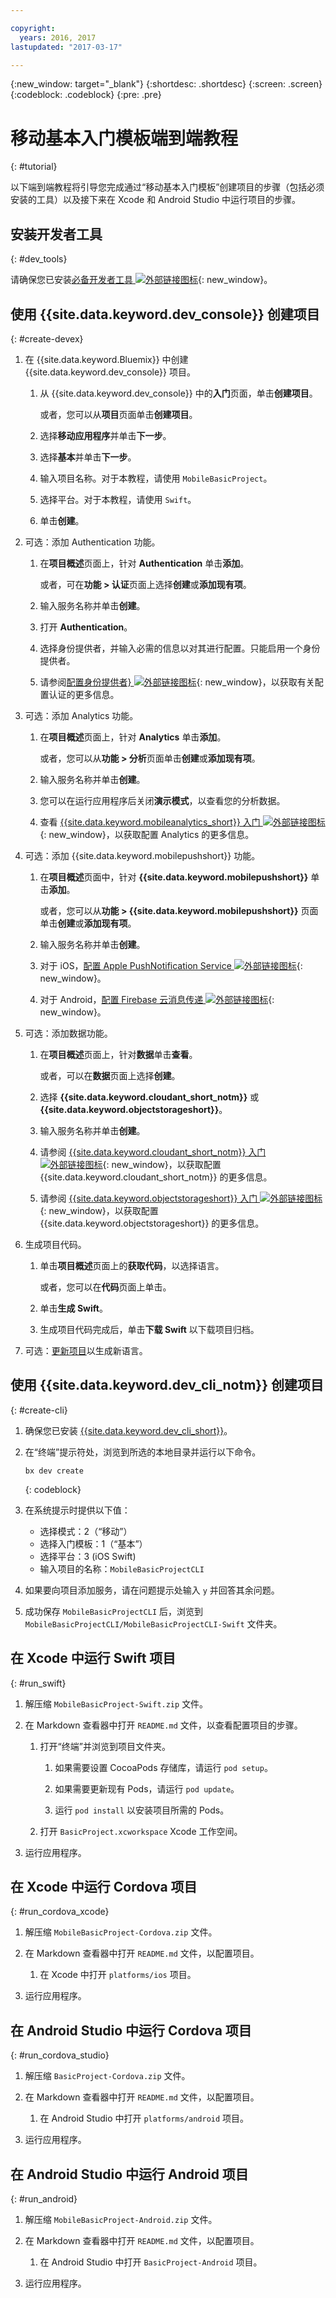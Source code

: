 ```yaml
---

copyright:
  years: 2016, 2017
lastupdated: "2017-03-17"

---
```

{:new_window: target="_blank"}
{:shortdesc: .shortdesc}
{:screen: .screen}
{:codeblock: .codeblock}
{:pre: .pre}

# 移动基本入门模板端到端教程
{: #tutorial}

以下端到端教程将引导您完成通过“移动基本入门模板”创建项目的步骤（包括必须安装的工具）以及接下来在 Xcode 和 Android Studio 中运行项目的步骤。


## 安装开发者工具
{: #dev_tools}

请确保您已安装[必备开发者工具 ![外部链接图标](../icons/launch-glyph.svg "外部链接图标")](get_code.html#prereq-dev-tools){: new_window}。


## 使用 {{site.data.keyword.dev_console}} 创建项目
{: #create-devex}

1. 在 {{site.data.keyword.Bluemix}} 中创建 {{site.data.keyword.dev_console}} 项目。

   1. 从 {{site.data.keyword.dev_console}} 中的**入门**页面，单击**创建项目**。

      或者，您可以从**项目**页面单击**创建项目**。

   2. 选择**移动应用程序**并单击**下一步**。

   3. 选择**基本**并单击**下一步**。

   4. 输入项目名称。对于本教程，请使用 `MobileBasicProject`。

   5. 选择平台。对于本教程，请使用 `Swift`。
   
   6. 单击**创建**。

2. 可选：添加 Authentication 功能。

   1. 在**项目概述**页面上，针对 **Authentication** 单击**添加**。

      或者，可在**功能 > 认证**页面上选择**创建**或**添加现有项**。

   2. 输入服务名称并单击**创建**。
   
   3. 打开 **Authentication**。
   
   4. 选择身份提供者，并输入必需的信息以对其进行配置。只能启用一个身份提供者。
   
   5. 请参阅[配置身份提供者} ![外部链接图标](../icons/launch-glyph.svg "外部链接图标")](/docs/services/appid/identity-providers.html){: new_window}，以获取有关配置认证的更多信息。

3. 可选：添加 Analytics 功能。

   1. 在**项目概述**页面上，针对 **Analytics** 单击**添加**。

      或者，您可以从**功能 > 分析**页面单击**创建**或**添加现有项**。

   2. 输入服务名称并单击**创建**。
   
   3. 您可以在运行应用程序后关闭**演示模式**，以查看您的分析数据。
   
   4. 查看 [{{site.data.keyword.mobileanalytics_short}} 入门 ![外部链接图标](../icons/launch-glyph.svg "外部链接图标")](/docs/services/mobileanalytics/index.html){: new_window}，以获取配置 Analytics 的更多信息。

4. 可选：添加 {{site.data.keyword.mobilepushshort}} 功能。

   1. 在**项目概述**页面中，针对 **{{site.data.keyword.mobilepushshort}}** 单击**添加**。

      或者，您可以从**功能 > {{site.data.keyword.mobilepushshort}}** 页面单击**创建**或**添加现有项**。

   2. 输入服务名称并单击**创建**。

   3. 对于 iOS，[配置 Apple PushNotification Service ![外部链接图标](../icons/launch-glyph.svg "外部链接图标")](/docs/services/mobilepush/t_push_provider_ios.html){: new_window}。

   4. 对于 Android，[配置 Firebase 云消息传递 ![外部链接图标](../icons/launch-glyph.svg "外部链接图标")](/docs/services/mobilepush/t_push_provider_android.html){: new_window}。

5. 可选：添加数据功能。

   1. 在**项目概述**页面上，针对**数据**单击**查看**。

      或者，可以在**数据**页面上选择**创建**。
      
   2. 选择 **{{site.data.keyword.cloudant_short_notm}}** 或 **{{site.data.keyword.objectstorageshort}}**。

   3. 输入服务名称并单击**创建**。

   4. 请参阅 [{{site.data.keyword.cloudant_short_notm}} 入门 ![外部链接图标](../icons/launch-glyph.svg "外部链接图标")](/docs/services/Cloudant/index.html){: new_window}，以获取配置 {{site.data.keyword.cloudant_short_notm}} 的更多信息。

   5. 请参阅 [{{site.data.keyword.objectstorageshort}} 入门 ![外部链接图标](../icons/launch-glyph.svg "外部链接图标")](/docs/services/ObjectStorage/index.html){: new_window}，以获取配置 {{site.data.keyword.objectstorageshort}} 的更多信息。

6. 生成项目代码。

   1. 单击**项目概述**页面上的**获取代码**，以选择语言。
   
      或者，您可以在**代码**页面上单击。
      
   2. 单击**生成 Swift**。
   
   3. 生成项目代码完成后，单击**下载 Swift** 以下载项目归档。

7. 可选：[更新项目](project_overview_page.html#update_language)以生成新语言。


## 使用 {{site.data.keyword.dev_cli_notm}} 创建项目
{: #create-cli}

1. 确保您已安装 [{{site.data.keyword.dev_cli_short}}](dev_cli.html)。

2. 在“终端”提示符处，浏览到所选的本地目录并运行以下命令。

	```
	bx dev create
	```
	{: codeblock}
	
3. 在系统提示时提供以下值：

	* 选择模式：2（“移动”）
	* 选择入门模板：1（“基本”）
	* 选择平台：3 (iOS Swift)
	* 输入项目的名称：`MobileBasicProjectCLI`

4. 如果要向项目添加服务，请在问题提示处输入 `y` 并回答其余问题。

5. 成功保存 `MobileBasicProjectCLI` 后，浏览到 `MobileBasicProjectCLI/MobileBasicProjectCLI-Swift` 文件夹。


## 在 Xcode 中运行 Swift 项目
{: #run_swift}

1. 解压缩 `MobileBasicProject-Swift.zip` 文件。

2. 在 Markdown 查看器中打开 `README.md` 文件，以查看配置项目的步骤。

   1. 打开“终端”并浏览到项目文件夹。
   
      1. 如果需要设置 CocoaPods 存储库，请运行 `pod setup`。
      
      2. 如果需要更新现有 Pods，请运行 `pod update`。
      
      3. 运行 `pod install` 以安装项目所需的 Pods。
      
   3. 打开 `BasicProject.xcworkspace` Xcode 工作空间。
      
3. 运行应用程序。


## 在 Xcode 中运行 Cordova 项目
{: #run_cordova_xcode}

1. 解压缩 `MobileBasicProject-Cordova.zip` 文件。

2. 在 Markdown 查看器中打开 `README.md` 文件，以配置项目。

   1. 在 Xcode 中打开 `platforms/ios` 项目。
      
3. 运行应用程序。


## 在 Android Studio 中运行 Cordova 项目
{: #run_cordova_studio}

1. 解压缩 `BasicProject-Cordova.zip` 文件。

2. 在 Markdown 查看器中打开 `README.md` 文件，以配置项目。

   1. 在 Android Studio 中打开 `platforms/android` 项目。
      
3. 运行应用程序。


## 在 Android Studio 中运行 Android 项目
{: #run_android}

1. 解压缩 `MobileBasicProject-Android.zip` 文件。

2. 在 Markdown 查看器中打开 `README.md` 文件，以配置项目。

   1. 在 Android Studio 中打开 `BasicProject-Android` 项目。
      
3. 运行应用程序。
